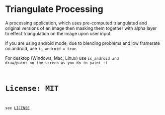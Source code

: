 # Triangulate Processing

A processing application, which uses pre-computed triangulated and original versions of an image then masking them together with alpha layer to effect triangulation on the image upon user input.

If you are using android mode, due to blending problems and low framerate on android, use <code>is_android = true</code>.

For desktop (Windows, Mac, Linux) use <code>is_android</false> and draw/paint on the screen as you do in paint :)

# License: MIT

see [LICENSE](./license)